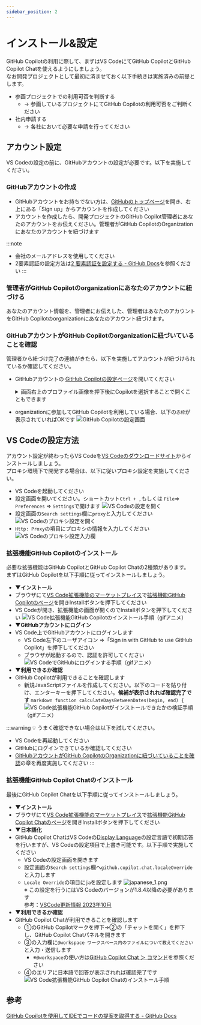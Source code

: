 ```yaml
---
sidebar_position: 2
---
```


# インストール&設定

GitHub Copilotの利用に際して、まずはVS CodeにてGitHub CopilotとGitHub Copilot Chatを使えるようにしましょう。<br/>
なお開発プロジェクトとして最初に済ませておく以下手続きは実施済みの前提とします。

- 参画プロジェクトでの利用可否を判断する
  - → 参画しているプロジェクトにてGitHub Copilotの利用可否をご判断ください
- 社内申請する
  - → 各社において必要な申請を行ってください

## アカウント設定

VS Codeの設定の前に、GitHubアカウントの設定が必要です。以下を実施してください。

### GitHubアカウントの作成

- GitHubアカウントをお持ちでない方は、[GitHubのトップページ](https://github.com/)を開き、右上にある「Sign up」からアカウントを作成してください
- アカウントを作成したら、開発プロジェクトのGitHub Copilot管理者にあなたのアカウントをお伝えください。管理者がGitHub CopilotのOrganizationにあなたのアカウントを紐づけます

:::note
- 会社のメールアドレスを使用してください
- 2要素認証の設定方法は[2 要素認証を設定する - GitHub Docs](https://docs.github.com/ja/authentication/securing-your-account-with-two-factor-authentication-2fa/configuring-two-factor-authentication)を参照ください
:::

### 管理者がGitHub Copilotのorganizationにあなたのアカウントに紐づける

あなたのアカウント情報を、管理者にお伝えした、管理者はあなたのアカウントをGitHub Copilotのorganizationにあなたのアカウント紐づけます。

### GitHubアカウントがGitHub Copilotのorganizationに紐づいていることを確認

管理者から紐づけ完了の連絡がきたら、以下を実施してアカウントが紐づけられているか確認してください。

- GitHubアカウントの [GitHub Copilotの設定ページ](https://github.com/settings/copilot)を開いてください
  <details>
  <summary>画面右上のプロファイル画像を押下後にCopilotを選択することで開くこともできます</summary>

  <!-- textlint-disable prh -->
  - 画面右上のプロファイル画像（赤枠箇所）を押下します
    ![GitHubアカウント設定を開く](images/github-account-setting_1.png)
  - Copilotを選択します（赤枠箇所）
    ![GitHub Copilotの設定を開く](images/github-account-setting_2.png)
  <!-- textlint-enable prh -->

  </details>
- organizationに参加してGitHub Copilotを利用している場合、以下の`赤枠`が表示されていればOKです
  ![GitHub Copilotの設定画面](images/github-account-setting_3.png)

## VS Codeの設定方法

アカウント設定が終わったらVS Codeを[VS Codeのダウンロードサイト](https://code.visualstudio.com/Download)からインストールしましょう。<br/>
プロキシ環境下で開発する場合は、以下に従いプロキシ設定を実施してください。

- VS Codeを起動してください
- 設定画面を開いてください。ショートカット`Ctrl + ,`もしくは `File`⇒ `Preferences` ⇒ `Settings`で開けます
    ![VS Codeの設定を開く](images/vscode-proxy-setting_1.png)
- 設定画面の`Search settings`欄に`proxy`と入力してください
    ![VS Codeのプロキシ設定を開く](images/vscode-proxy-setting_2.png)
- `Http: Proxy`の項目にプロキシの情報を入力してください
    ![VS Codeのプロキシ設定入力欄](images/vscode-proxy-setting_3.png)

### 拡張機能GitHub Copilotのインストール

必要な拡張機能はGitHub CopilotとGitHub Copilot Chatの2種類があります。<br/>
まずはGitHub Copilotを以下手順に従ってインストールしましょう。

- **▼インストール**
- ブラウザにて[VS Code拡張機能のマーケットプレイス](https://marketplace.visualstudio.com/)で[拡張機能GitHub Copilotのページ](https://marketplace.visualstudio.com/items?itemName=GitHub.copilot)を開きInstallボタンを押下してください
- VS Codeが開き、拡張機能の画面が開くのでInstallボタンを押下してください
    ![VS Code拡張機能GitHub Copilotのインストール手順（gifアニメ）](images/vscode-github-copilot-install_1.gif)
- **▼GitHubアカウントにログイン**
- VS Code上でGitHubアカウントにログインします
  - VS Code左下のユーザアイコン ⇒「Sign in with GitHub to use GitHub Copilot」を押下してください
  - ブラウザが起動するので、認証を許可してください
    ![VS CodeでGitHubにログインする手順（gifアニメ）](images/vscode-github-copilot-install_2.gif)
- **▼利用できるか確認**
- GitHub Copilotが利用できることを確認します
  - 新規JavaScriptファイルを作成してください。以下のコードを貼り付け、エンターキーを押下してください。**候補が表示されれば確認完了です**
        ```markdown
        function calculateDaysBetweenDates(begin, end) {
        ```
    ![VS Code拡張機能GitHub Copilotがインストールできたかの検証手順（gifアニメ）](images/vscode-github-copilot-install_3.gif)

:::warning
💡 うまく確認できない場合は以下を試してください。
- VS Codeを再起動してください
- GitHubにログインできているか確認してください
- [GitHubアカウントがGitHub CopilotのOrganizationに紐づいていることを確認](#githubアカウントがgithub-copilotのorganizationに紐づいていることを確認)の章を再度実施してください
:::

### 拡張機能GitHub Copilot Chatのインストール

最後にGitHub Copilot Chatを以下手順に従ってインストールしましょう。

- **▼インストール**
- ブラウザにて[VS Code拡張機能のマーケットプレイス](https://marketplace.visualstudio.com/)で[拡張機能GitHub Copilot Chatのページ](https://marketplace.visualstudio.com/items?itemName=GitHub.copilot-chat)を開きInstallボタンを押下してください
- **▼日本語化**
- GitHub Copilot ChatはVS Codeの[Display Language](https://code.visualstudio.com/docs/getstarted/locales)の設定言語で初期応答を行いますが、VS Codeの設定項目で上書き可能です。以下手順で実施してください
  - VS Codeの設定画面を開きます
  - 設定画面の`Search settings`欄へ`github.copilot.chat.localeOverride`と入力します
  - `Locale Override`の項目に`ja`を設定します
    ![japanese_1.png](images/vscode-github-copilot-chat-japanese_2.png)<br/>
    ※ この設定を行うにはVS Codeのバージョンが1.8.4以降の必要があります<br/>
    参考：[VSCode更新情報 2023年10月](https://code.visualstudio.com/updates/v1_84#_chat-using-configured-display-language)
- **▼利用できるか確認**
- GitHub Copilot Chatが利用できることを確認します
  - ①のGitHub Copilotマークを押下→②の「チャットを開く」を押下し、GitHub Copilot Chatパネルを開きます
  - ③の入力欄に`@workspace ワークスペース内のファイルについて教えてください`と入力・送信します
    - ※`@workspace`の使い方は[GitHub Copilot Chat ＞ コマンド](../08_vscode-extention/02_github-copilot-chat/03_command.md#エージェントコマンド)を参照ください
  - ④のエリアに日本語で回答が表示されれば確認完了です
    ![VS Code拡張機能GitHub Copilot Chatのインストール手順](images/vscode-github-copilot-chat-install_1.png)

## 参考

[GitHub Copilotを使用してIDEでコードの提案を取得する - GitHub Docs](https://docs.github.com/ja/enterprise-cloud@latest/copilot/using-github-copilot/getting-code-suggestions-in-your-ide-with-github-copilot?tool=vscode#visual-studio-code-%E3%81%A7-github-copilot-%E6%8B%A1%E5%BC%B5%E6%A9%9F%E8%83%BD%E3%82%92%E3%82%A4%E3%83%B3%E3%82%B9%E3%83%88%E3%83%BC%E3%83%AB%E3%81%99%E3%82%8B)

